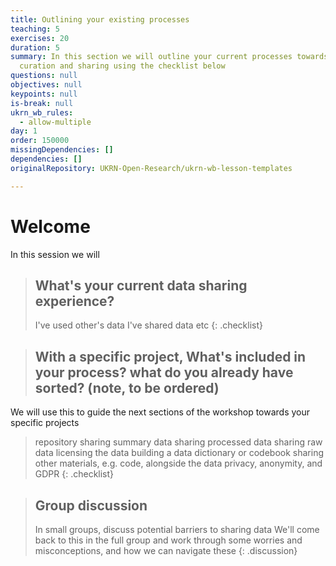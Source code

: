 ```yaml
---
title: Outlining your existing processes
teaching: 5
exercises: 20
duration: 5
summary: In this section we will outline your current processes towards data
  curation and sharing using the checklist below
questions: null
objectives: null
keypoints: null
is-break: null
ukrn_wb_rules:
  - allow-multiple
day: 1
order: 150000
missingDependencies: []
dependencies: []
originalRepository: UKRN-Open-Research/ukrn-wb-lesson-templates

---
```

# Welcome
In this session we will 


> ## What's your current data sharing experience?
> I've used other's data
> I've shared data
> etc
{: .checklist}

> ## With a specific project,  What's included in your process? what do you already have sorted? (note, to be ordered)
We will use this to guide the next sections of the workshop towards your specific projects
> repository
> sharing summary data
> sharing processed data
> sharing raw data
> licensing the data
> building a data dictionary or codebook
> sharing other materials, e.g. code, alongside the data
> privacy, anonymity, and GDPR
{: .checklist}

> ## Group discussion
> In small groups, discuss potential barriers to sharing data
> We'll come back to this in the full group and work through some worries and misconceptions, and how we can navigate these
{: .discussion}

